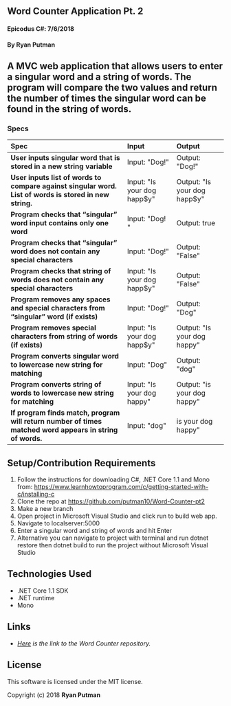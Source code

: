 ## Word Counter Application Pt. 2

#### Epicodus C#:  7/6/2018

#### By Ryan Putman

## A MVC web application that allows users to enter a singular word and a string of words.  The program will compare the two values and return the number of times the singular word can be found in the string of words.

### Specs
| Spec | Input | Output |
| :-------------     | :------------- | :------------- |
| **User inputs singular word that is stored in a new string variable**| Input: "Dog!" | Output: "Dog!" |
| **User inputs list of words to compare against singular word. List of words is stored in new string.**| Input: "Is your dog happ$y" | Output: "Is your dog happ$y" |
| **Program checks that “singular” word input contains only one word**| Input: "Dog! " | Output: true |
| **Program checks that “singular” word does not contain any special characters**| Input: "Dog!" | Output: "False" |
| **Program checks that string of words does not contain any special characters**| Input: "Is your dog happ$y" | Output: "False" |
| **Program removes any spaces and special characters from “singular” word (if exists)**| Input: "Dog!" | Output: "Dog" |
| **Program removes special characters from string of words (if exists)**| Input: "Is your dog happ$y" | Output: "Is your dog happy" |
| **Program converts singular word to lowercase new string for matching**| Input: "Dog" | Output: "dog" |
| **Program converts string of words to lowercase new string for matching**| Input: "Is your dog happy" | Output: "is your dog happy" |
| **If program finds match, program will return number of times matched word appears in string of words.**| Input: "dog" | is your dog happy" | Output: "1" |

## Setup/Contribution Requirements

1. Follow the instructions for downloading C#, .NET Core 1.1 and Mono from: https://www.learnhowtoprogram.com/c/getting-started-with-c/installing-c
1. Clone the repo at https://github.com/putman10/Word-Counter-pt2
1. Make a new branch
1. Open project in Microsoft Visual Studio and click run to build web app.
1. Navigate to localserver:5000
1. Enter a singular word and string of words and hit Enter
1. Alternative you can navigate to project with terminal and run dotnet restore then dotnet build to run the project without Microsoft Visual Studio

## Technologies Used

* .NET Core 1.1 SDK
* .NET runtime
* Mono

## Links

* _[Here](https://github.com/putman10/Word-Counter) is the link to the Word Counter repository._

## License

This software is licensed under the MIT license.

Copyright (c) 2018 **Ryan Putman**
